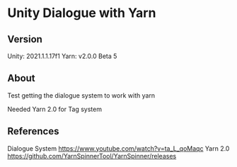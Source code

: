 # Unity Dialogue with Yarn

## Version

Unity: 2021.1.1.17f1
Yarn: v2.0.0 Beta 5

## About

Test getting the dialogue system to work with yarn

Needed Yarn 2.0 for Tag system

## References

Dialogue System <https://www.youtube.com/watch?v=ta_L_qoMaqc>
Yarn 2.0 <https://github.com/YarnSpinnerTool/YarnSpinner/releases>
